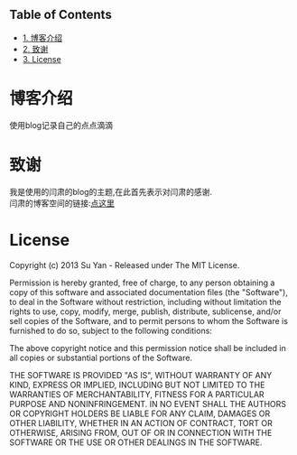 <div id="table-of-contents">
<h2>Table of Contents</h2>
<div id="text-table-of-contents">
<ul>
<li><a href="#sec-1">1. 博客介绍</a></li>
<li><a href="#sec-2">2. 致谢</a></li>
<li><a href="#sec-3">3. License</a></li>
</ul>
</div>
</div>


# 博客介绍<a id="sec-1" name="sec-1"></a>

使用blog记录自己的点点滴滴

# 致谢<a id="sec-2" name="sec-2"></a>

我是使用的闫肃的blog的主题,在此首先表示对闫肃的感谢.  
闫肃的博客空间的链接:[点这里](http://yansu.org/)

# License<a id="sec-3" name="sec-3"></a>

Copyright (c) 2013 Su Yan - Released under The MIT License.

Permission is hereby granted, free of charge, to any person
obtaining a copy of this software and associated documentation
files (the "Software"), to deal in the Software without
restriction, including without limitation the rights to use,
copy, modify, merge, publish, distribute, sublicense, and/or sell
copies of the Software, and to permit persons to whom the
Software is furnished to do so, subject to the following
conditions:

The above copyright notice and this permission notice shall be
included in all copies or substantial portions of the Software.

THE SOFTWARE IS PROVIDED "AS IS", WITHOUT WARRANTY OF ANY KIND,
EXPRESS OR IMPLIED, INCLUDING BUT NOT LIMITED TO THE WARRANTIES
OF MERCHANTABILITY, FITNESS FOR A PARTICULAR PURPOSE AND
NONINFRINGEMENT. IN NO EVENT SHALL THE AUTHORS OR COPYRIGHT
HOLDERS BE LIABLE FOR ANY CLAIM, DAMAGES OR OTHER LIABILITY,
WHETHER IN AN ACTION OF CONTRACT, TORT OR OTHERWISE, ARISING
FROM, OUT OF OR IN CONNECTION WITH THE SOFTWARE OR THE USE OR
OTHER DEALINGS IN THE SOFTWARE.